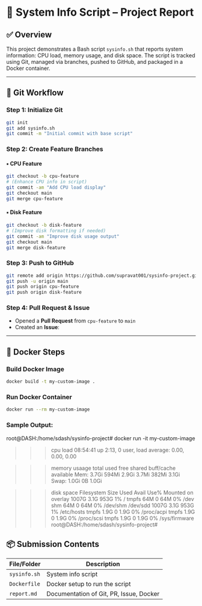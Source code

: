 # 📝 System Info Script – Project Report

## ✅ Overview

This project demonstrates a Bash script `sysinfo.sh` that reports system information: CPU load, memory usage, and disk space. The script is tracked using Git, managed via branches, pushed to GitHub, and packaged in a Docker container.

---

## 🔧 Git Workflow

### Step 1: Initialize Git
```bash
git init
git add sysinfo.sh
git commit -m "Initial commit with base script"
```

### Step 2: Create Feature Branches

#### ▪ CPU Feature
```bash
git checkout -b cpu-feature
# (Enhance CPU info in script)
git commit -am "Add CPU load display"
git checkout main
git merge cpu-feature
```

#### ▪ Disk Feature
```bash
git checkout -b disk-feature
# (Improve disk formatting if needed)
git commit -am "Improve disk usage output"
git checkout main
git merge disk-feature
```

### Step 3: Push to GitHub
```bash
git remote add origin https://github.com/supravat001/sysinfo-project.git
git push -u origin main
git push origin cpu-feature
git push origin disk-feature
```

### Step 4: Pull Request & Issue

- Opened a **Pull Request** from `cpu-feature` to `main`
- Created an **Issue**:
  
---

## 🐳 Docker Steps

### Build Docker Image
```bash
docker build -t my-custom-image .
```

### Run Docker Container
```bash
docker run --rm my-custom-image
```

### Sample Output:
root@DASH:/home/sdash/sysinfo-project# docker run -it my-custom-image
 >>> cpu load
 08:54:41 up  2:13,  0 user,  load average: 0.00, 0.00, 0.00

 >>> memory usaage
               total        used        free      shared  buff/cache   available
Mem:           3.7Gi       594Mi       2.9Gi       3.7Mi       382Mi       3.1Gi
Swap:          1.0Gi          0B       1.0Gi

 >>> disk space
Filesystem      Size  Used Avail Use% Mounted on
overlay        1007G  3.1G  953G   1% /
tmpfs            64M     0   64M   0% /dev
shm              64M     0   64M   0% /dev/shm
/dev/sdd       1007G  3.1G  953G   1% /etc/hosts
tmpfs           1.9G     0  1.9G   0% /proc/acpi
tmpfs           1.9G     0  1.9G   0% /proc/scsi
tmpfs           1.9G     0  1.9G   0% /sys/firmware
root@DASH:/home/sdash/sysinfo-project#
## 📦 Submission Contents

| File/Folder     | Description                            |
|------------------|----------------------------------------|
| `sysinfo.sh`     | System info script                    |
| `Dockerfile`     | Docker setup to run the script        |
| `report.md`      | Documentation of Git, PR, Issue, Docker |

